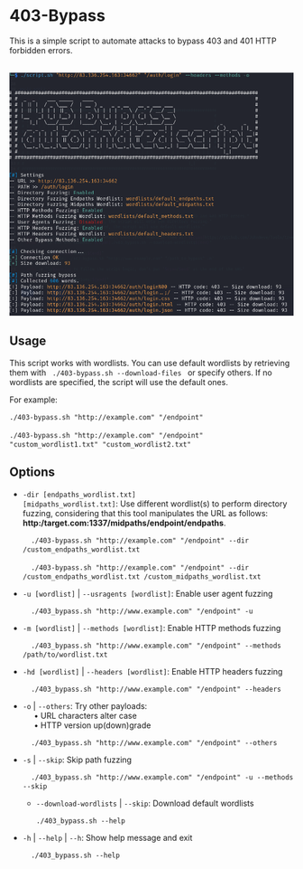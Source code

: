 403-Bypass 
====

This is a simple script to automate attacks to bypass 403 and 401 HTTP forbidden errors.
<br><br>

<img src="images/preview.png" alt="preview">

Usage
----------
This script works with wordlists. You can use default wordlists by retrieving them with <code> ./403-bypass.sh --download-files </code> or specify others.
If no wordlists are specified, the script will use the default ones.

For example:

    ./403-bypass.sh "http://example.com" "/endpoint"

    ./403-bypass.sh "http://example.com" "/endpoint" "custom_wordlist1.txt" "custom_wordlist2.txt"

Options
----------

- <code>-dir [endpaths_wordlist.txt] [midpaths_wordlist.txt]</code>: Use different wordlist(s) to perform directory fuzzing, considering that this tool manipulates the URL as follows: <b>http:/target.com:1337/midpaths/endpoint/endpaths</b>.


        ./403-bypass.sh "http://example.com" "/endpoint" --dir /custom_endpaths_wordlist.txt
  
        ./403-bypass.sh "http://example.com" "/endpoint" --dir /custom_endpaths_wordlist.txt /custom_midpaths_wordlist.txt


- <code>-u [wordlist]</code> | <code>--usragents [wordlist]</code>: Enable user agent fuzzing

        ./403_bypass.sh "http://www.example.com" "/endpoint" -u

- <code>-m [wordlist]</code> | <code>--methods [wordlist]</code>: Enable HTTP methods fuzzing

        ./403_bypass.sh "http://www.example.com" "/endpoint" --methods /path/to/wordlist.txt

- <code>-hd [wordlist]</code> | <code>--headers [wordlist]</code>: Enable HTTP headers fuzzing

        ./403_bypass.sh "http://www.example.com" "/endpoint" --headers

- <code>-o</code> | <code>--others</code>: Try other payloads:
    <br/> &nbsp;&nbsp;&nbsp;&nbsp; • URL characters alter case
    <br/> &nbsp;&nbsp;&nbsp;&nbsp; • HTTP version up(down)grade

        ./403_bypass.sh "http://www.example.com" "/endpoint" --others

- <code>-s</code> | <code>--skip</code>: Skip path fuzzing

        ./403_bypass.sh "http://www.example.com" "/endpoint" -u --methods --skip

  - <code>--download-wordlists</code> | <code>--skip</code>: Download default wordlists

        ./403_bypass.sh --help

- <code>-h</code> | <code>--help</code> | <code>--h</code>: Show help message and exit

        ./403_bypass.sh --help
